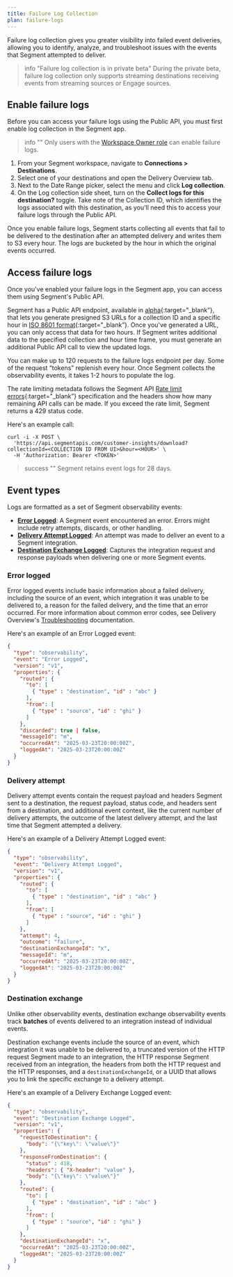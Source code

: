 ```yaml
---
title: Failure Log Collection
plan: failure-logs
---
```


Failure log collection gives you greater visibility into failed event deliveries, allowing you to identify, analyze, and troubleshoot issues with the events that Segment attempted to deliver.

> info "Failure log collection is in private beta"
> During the private beta, failure log collection only supports streaming destinations receiving events from streaming sources or Engage sources. 

## Enable failure logs

Before you can access your failure logs using the Public API, you must first enable log collection in the Segment app.

> info ""
> Only users with the [Workspace Owner role](/docs/segment-app/iam/roles/) can enable failure logs. 

1. From your Segment workspace, navigate to **Connections > Destinations**.
2. Select one of your destinations and open the Delivery Overview tab.
3. Next to the Date Range picker, select the menu and click **Log collection**.
4. On the Log collection side sheet, turn on the **Collect logs for this destination?** toggle. Take note of the Collection ID, which identifies the logs associated with this destination, as you'll need this to access your failure logs through the Public API. 

Once you enable failure logs, Segment starts collecting all events that fail to be delivered to the destination after an attempted delivery and writes them to S3 every hour. The logs are bucketed by the hour in which the original events occurred.


## Access failure logs

Once you've enabled your failure logs in the Segment app, you can access them using Segment's Public API. 

Segment has a Public API endpoint, available in [alpha](https://docs.segmentapis.com/tag/Versioning/){:target="_blank”}, that lets you generate presigned S3 URLs for a collection ID and a specific hour in [ISO 8601 format](https://www.iso.org/iso-8601-date-and-time-format.html){:target="_blank”}. Once you've generated a URL, you can only access that data for two hours. If Segment writes additional data to the specified collection and hour time frame, you must generate an additional Public API call to view the updated logs. 

You can make up to 120 requests to the failure logs endpoint per day. Some of the request “tokens” replenish every hour. Once Segment collects the observability events, it takes 1-2 hours to populate the log. 

The rate limiting metadata follows the Segment API [Rate limit errors](https://docs.segmentapis.com/tag/Rate-Limits/#section/Rate-limit-errors){:target="_blank”} specification and the headers show how many remaining API calls can be made. If you exceed the rate limit, Segment returns a 429 status code.

Here's an example call: 


```curl
curl -i -X POST \
  'https://api.segmentapis.com/customer-insights/download?collectionId=<COLLECTION ID FROM UI>&hour=<HOUR>' \
  -H 'Authorization: Bearer <TOKEN>'
```

> success ""
> Segment retains event logs for 28 days.

## Event types

Logs are formatted as a set of Segment observability events:
- **[Error Logged](#error-logged)**: A Segment event encountered an error. Errors might include retry attempts, discards, or other handling.
- **[Delivery Attempt Logged](#delivery-attempt)**: An attempt was made to deliver an event to a Segment integration.
- **[Destination Exchange Logged](#destination-exchange)**: Captures the integration request and response payloads when delivering one or more Segment events.

### Error logged

Error logged events include basic information about a failed delivery, including the source of an event, which integration it was unable to be delivered to, a reason for the failed delivery, and the time that an error occurred. For more information about common error codes, see Delivery Overview's [Troubleshooting](/docs/connections/delivery-overview/#troubleshooting) documentation. 

Here's an example of an Error Logged event: 

```json
{
  "type": "observability",
  "event": "Error Logged",
  "version": "v1",
  "properties": {
    "routed": {
      "to": [
        { "type" : "destination", "id" : "abc" }
      ],
      "from": [
        { "type" : "source", "id" : "ghi" }
      ]
    },
    "discarded": true | false,
    "messageId": "m",
    "occurredAt": "2025-03-23T20:00:00Z",
    "loggedAt": "2025-03-23T20:00:00Z"
  }
}
```

### Delivery attempt

Delivery attempt events contain the request payload and headers Segment sent to a destination, the request payload, status code, and headers sent from a destination, and additional event context, like the current number of delivery attempts, the outcome of the latest delivery attempt, and the last time that Segment attempted a delivery. 

Here's an example of a Delivery Attempt Logged event: 

```json
{
  "type": "observability",
  "event": "Delivery Attempt Logged",
  "version": "v1",
  "properties": {
    "routed": {
      "to": [
        { "type" : "destination", "id" : "abc" }
      ],
      "from": [
        { "type" : "source", "id" : "ghi" }
      ]
    },
    "attempt": 4,
    "outcome": "failure",
    "destinationExchangeId": "x",
    "messageId": "m",
    "occurredAt": "2025-03-23T20:00:00Z",
    "loggedAt": "2025-03-23T20:00:00Z"
  }
}
```

### Destination exchange
Unlike other observability events, destination exchange observability events track **batches** of events delivered to an integration instead of individual events.  

Destination exchange events include the source of an event, which integration it was unable to be delivered to, a truncated version of the HTTP request Segment made to an integration, the HTTP response Segment received from an integration, the headers from both the HTTP request and the HTTP responses, and a `destinationExchangeId`, or a UUID that allows you to link the specific exchange to a delivery attempt.

Here's an example of a Delivery Exchange Logged event: 

```json
{
  "type": "observability",
  "event": "Destination Exchange Logged",
  "version": "v1",
  "properties": {
    "requestToDestination": {
      "body": "{\"key\": \"value\"}"
    },
    "responseFromDestination": {
      "status" : 418,
      "headers": { "X-header": "value" },
      "body": "{\"key\": \"value\"}"
    },
    "routed": {
      "to": [
        { "type" : "destination", "id" : "abc" }
      ],
      "from": [
        { "type" : "source", "id" : "ghi" }
      ]
    },
    "destinationExchangeId": "x",        
    "occurredAt": "2025-03-23T20:00:00Z",
    "loggedAt": "2025-03-23T20:00:00Z"
  }
}
```
